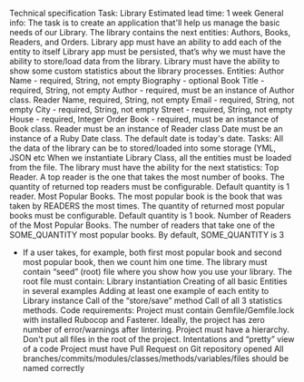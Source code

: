 Technical specification
Task: Library
Estimated lead time: 1 week
General info: The task is to create an application that'll help us manage the basic needs of our Library. The library contains the next entities: Authors, Books, Readers, and Orders.
Library app must have an ability to add each of the entity to itself
Library app must be persisted, that’s why we must have the ability to store/load data from the library.
Library must have the ability to show some custom statistics about the library processes.
Entities:
Author
Name - required, String, not empty
Biography - optional
Book
Title - required,  String, not empty
Author  - required, must be an instance of Author class.
Reader
Name, required, String, not empty
Email - required, String, not empty
City - required, String, not empty
Street - required, String, not empty
House - required, Integer
Order 
Book - required, must be an instance of Book class.
Reader must be an instance of Reader class
Date must be an instance of a Ruby Date class. The default date is today's date. 
Tasks:
All the data of the library can be to stored/loaded into some storage (YML, JSON etc
When we instantiate Library Class, all the entities must be loaded from the file.
The library must have the ability for the next statistics:
Top Reader. A top reader is the one that takes the most number of books. The quantity of returned top readers must be configurable. Default quantity is  1 reader.
Most Popular Books. The most popular book is the book that was taken by READERS the most times. The quantity of returned most popular books must be configurable. Default quantity is 1 book.
Number of Readers of the Most Popular Books. The number of readers that take one of the SOME_QUANTITY most popular books. By default, SOME_QUANTITY is 3
* If a user takes, for example, both first most popular book and second most popular book, then we count him one time.
The library must contain “seed” (root) file where you show how you use your library. The root file must contain: 
Library instantiation
Creating of all basic Entities in several examples
Adding at least one example of each entity to Library instance
Call of the “store/save” method
Call of all 3 statistics methods.
Code requirements:
Project must contain Gemfile/Gemfile.lock with installed Rubocop and Fasterer. Ideally, the project has zero number of error/warnings after lintering.
Project must have a  hierarchy. Don't put all files in the root of the project. 
Intentations and “pretty” view of a code
Project must have Pull Request on Git repository opened
All branches/commits/modules/classes/methods/variables/files should be named correctly

